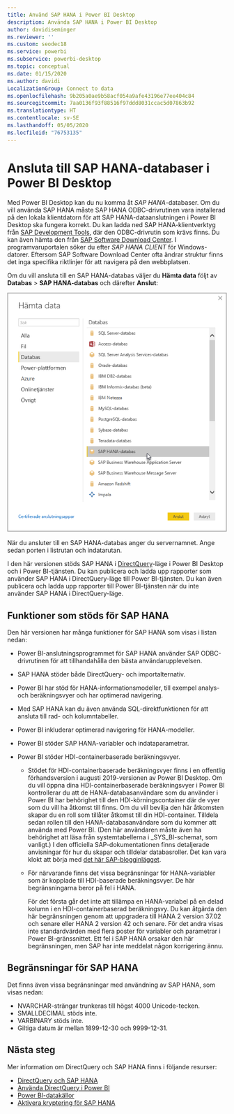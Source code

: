 ```yaml
---
title: Använd SAP HANA i Power BI Desktop
description: Använda SAP HANA i Power BI Desktop
author: davidiseminger
ms.reviewer: ''
ms.custom: seodec18
ms.service: powerbi
ms.subservice: powerbi-desktop
ms.topic: conceptual
ms.date: 01/15/2020
ms.author: davidi
LocalizationGroup: Connect to data
ms.openlocfilehash: 9b205a0ae9b58acf054a9afe43196e77ee404c84
ms.sourcegitcommit: 7aa0136f93f88516f97ddd8031ccac5d07863b92
ms.translationtype: HT
ms.contentlocale: sv-SE
ms.lasthandoff: 05/05/2020
ms.locfileid: "76753135"
---
```

# <a name="connect-to-sap-hana-databases-in-power-bi-desktop"></a>Ansluta till SAP HANA-databaser i Power BI Desktop

Med Power BI Desktop kan du nu komma åt *SAP HANA*-databaser. Om du vill använda SAP HANA måste SAP HANA ODBC-drivrutinen vara installerad på den lokala klientdatorn för att SAP HANA-dataanslutningen i Power BI Desktop ska fungera korrekt. Du kan ladda ned SAP HANA-klientverktyg från [SAP Development Tools](https://tools.hana.ondemand.com/#hanatools), där den ODBC-drivrutin som krävs finns. Du kan även hämta den från [SAP Software Download Center](https://support.sap.com/en/my-support/software-downloads.html). I programvaruportalen söker du efter *SAP HANA CLIENT* för Windows-datorer. Eftersom SAP Software Download Center ofta ändrar struktur finns det inga specifika riktlinjer för att navigera på den webbplatsen.

Om du vill ansluta till en SAP HANA-databas väljer du **Hämta data** följt av **Databas** > **SAP HANA-databas** och därefter **Anslut**:

![SAP HANA-databas, dialogrutan Hämta data, Power BI Desktop](media/desktop-sap-hana/sap-hana-1.png)

När du ansluter till en SAP HANA-databas anger du servernamnet. Ange sedan porten i listrutan och indatarutan.

I den här versionen stöds SAP HANA i [DirectQuery](desktop-directquery-sap-hana.md)-läge i Power BI Desktop och i Power BI-tjänsten. Du kan publicera och ladda upp rapporter som använder SAP HANA i DirectQuery-läge till Power BI-tjänsten. Du kan även publicera och ladda upp rapporter till Power BI-tjänsten när du inte använder SAP HANA i DirectQuery-läge.

## <a name="supported-features-for-sap-hana"></a>Funktioner som stöds för SAP HANA

Den här versionen har många funktioner för SAP HANA som visas i listan nedan:

* Power BI-anslutningsprogrammet för SAP HANA använder SAP ODBC-drivrutinen för att tillhandahålla den bästa användarupplevelsen.

* SAP HANA stöder både DirectQuery- och importalternativ.

* Power BI har stöd för HANA-informationsmodeller, till exempel analys- och beräkningsvyer och har optimerad navigering.

* Med SAP HANA kan du även använda SQL-direktfunktionen för att ansluta till rad- och kolumntabeller.

* Power BI inkluderar optimerad navigering för HANA-modeller.

* Power BI stöder SAP HANA-variabler och indataparametrar.

* Power BI stöder HDI-containerbaserade beräkningsvyer.

  * Stödet för HDI-containerbaserade beräkningsvyer finns i en offentlig förhandsversion i augusti 2019-versionen av Power BI Desktop. Om du vill öppna dina HDI-containerbaserade beräkningsvyer i Power BI kontrollerar du att de HANA-databasanvändare som du använder i Power BI har behörighet till den HDI-körningscontainer där de vyer som du vill ha åtkomst till finns. Om du vill bevilja den här åtkomsten skapar du en roll som tillåter åtkomst till din HDI-container. Tilldela sedan rollen till den HANA-databasanvändare som du kommer att använda med Power BI. (Den här användaren måste även ha behörighet att läsa från systemtabellerna i \_SYS\_BI-schemat, som vanligt.) I den officiella SAP-dokumentationen finns detaljerade anvisningar för hur du skapar och tilldelar databasroller. Det kan vara klokt att börja med [det här SAP-blogginlägget](https://blogs.sap.com/2018/01/24/the-easy-way-to-make-your-hdi-container-accessible-to-a-classic-database-user/).

  * För närvarande finns det vissa begränsningar för HANA-variabler som är kopplade till HDI-baserade beräkningsvyer. De här begränsningarna beror på fel i HANA.
  
    För det första går det inte att tillämpa en HANA-variabel på en delad kolumn i en HDI-containerbaserad beräkningsvy. Du kan åtgärda den här begränsningen genom att uppgradera till HANA 2 version 37.02 och senare eller HANA 2 version 42 och senare. För det andra visas inte standardvärden med flera poster för variabler och parametrar i Power BI-gränssnittet. Ett fel i SAP HANA orsakar den här begränsningen, men SAP har inte meddelat någon korrigering ännu.

## <a name="limitations-of-sap-hana"></a>Begränsningar för SAP HANA

Det finns även vissa begränsningar med användning av SAP HANA, som visas nedan:

* NVARCHAR-strängar trunkeras till högst 4000 Unicode-tecken.
* SMALLDECIMAL stöds inte.
* VARBINARY stöds inte.
* Giltiga datum är mellan 1899-12-30 och 9999-12-31.

## <a name="next-steps"></a>Nästa steg

Mer information om DirectQuery och SAP HANA finns i följande resurser:

* [DirectQuery och SAP HANA](desktop-directquery-sap-hana.md)
* [Använda DirectQuery i Power BI](desktop-directquery-about.md)
* [Power BI-datakällor](power-bi-data-sources.md)
* [Aktivera kryptering för SAP HANA](desktop-sap-hana-encryption.md)
